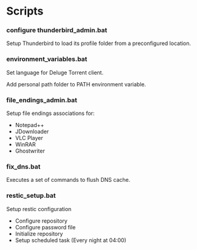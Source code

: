 # Scripts

### configure thunderbird_admin.bat

Setup Thunderbird to load its profile folder from a preconfigured location.

### environment_variables.bat

Set language for Deluge Torrent client.

Add personal path folder to PATH environment variable.

### file_endings_admin.bat

Setup file endings associations for:

- Notepad++
- JDownloader
- VLC Player
- WinRAR
- Ghostwriter

### fix_dns.bat

Executes a set of commands to flush DNS cache.

### restic_setup.bat

Setup restic configuration

- Configure repository
- Configure password file
- Initialize repository
- Setup scheduled task (Every night at 04:00)
